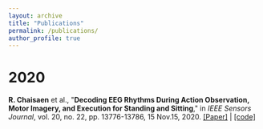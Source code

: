 ```yaml
---
layout: archive
title: "Publications"
permalink: /publications/
author_profile: true
---
```

# 2020

**R. Chaisaen** et al., "**Decoding EEG Rhythms During Action Observation, Motor Imagery, and Execution for Standing and Sitting**," in *IEEE Sensors Journal*, vol. 20, no. 22, pp. 13776-13786, 15 Nov.15, 2020.
[[Paper]](https://arxiv.org/pdf/2004.04107) | [[code]](https://github.com/IoBT-VISTEC/Decoding-EEG-during-AO-MI-ME)
